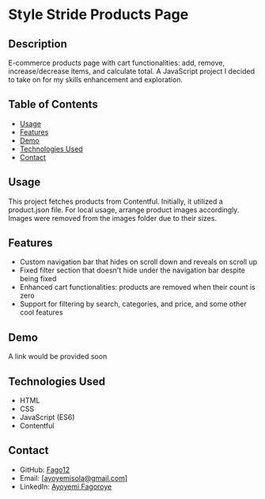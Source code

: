 # Style Stride Products Page

## Description
E-commerce products page with cart functionalities: add, remove, increase/decrease items, and calculate total. A JavaScript project I decided to take on for my skills enhancement and exploration.

## Table of Contents
- [Usage](#usage)
- [Features](#features)
- [Demo](#demo)
- [Technologies Used](#technologies-used)
- [Contact](#contact)

## Usage
This project fetches products from Contentful. Initially, it utilized a product.json file. For local usage, arrange product images accordingly. Images were removed from the images folder due to their sizes.

## Features
- Custom navigation bar that hides on scroll down and reveals on scroll up
- Fixed filter section that doesn't hide under the navigation bar despite being fixed
- Enhanced cart functionalities: products are removed when their count is zero
- Support for filtering by search, categories, and price, and some other cool features

## Demo
A link would be provided soon

## Technologies Used
- HTML
- CSS
- JavaScript (ES6)
- Contentful

## Contact
- GitHub: [Fago12](https://github.com/Fago12)
- Email: [ayoyemisola@gmail.com]
- LinkedIn: [Ayoyemi Fagoroye](https://linkedin.com/in/ayoyemi-fagoroye)

